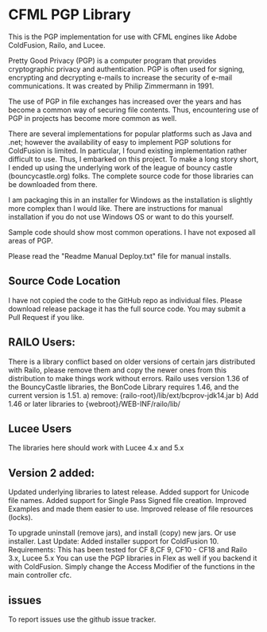 # CFML PGP Library
This is the PGP implementation for use with CFML engines like Adobe ColdFusion, Railo, and Lucee.

Pretty Good Privacy (PGP) is a computer program that provides cryptographic privacy and authentication. 
PGP is often used for signing, encrypting and decrypting e-mails to increase the security of e-mail communications. 
It was created by Philip Zimmermann in 1991.

The use of PGP in file exchanges has increased over the years and has become a common way of securing file contents. Thus, encountering use of PGP in projects has become more common as well.

There are several implementations for popular platforms such as Java and .net; however the availability of easy to implement PGP solutions for ColdFusion is limited. In particular, I found existing implementation rather difficult to use.
Thus, I embarked on this project. To make a long story short, I ended up using the underlying work of the league of bouncy castle (bouncycastle.org) folks. The complete source code for those libraries can be downloaded from there.

I am packaging this in an installer for Windows as the installation is slightly more complex than I would like. There are instructions for manual installation if you do not use Windows OS or want to do this yourself.

Sample code should show most common operations. I have not exposed all areas of PGP. 

Please read the &quot;Readme Manual Deploy.txt&quot; file for manual installs.

## Source Code Location

I have not copied the code to the GitHub repo as individual files. Please download release package it has the full source code. You may submit a Pull Request if you like.


## RAILO Users:

There is a library conflict based on older versions of certain jars distributed with Railo, please remove them and copy the newer ones from this distribution to make things work without errors.
Railo uses version 1.36 of the BouncyCastle libraries, the BonCode Library requires 1.46, and the current version is 1.51.
a) remove: {railo-root}/lib/ext/bcprov-jdk14.jar
b) Add 1.46 or later libraries to {webroot}/WEB-INF/railo/lib/


## Lucee Users

The libraries here should work with Lucee 4.x and 5.x 


## Version 2 added:

Updated underlying libraries to latest release.
Added support for Unicode file names.
Added support for Single Pass Signed file creation.
Improved Examples and made them easier to use.
Improved release of file resources (locks).

To upgrade uninstall (remove jars), and install (copy) new jars. Or use installer.
Last Update:
Added installer support for ColdFusion 10.
Requirements:
This has been tested for CF 8,CF 9, CF10 - CF18 and Railo 3.x, Lucee 5.x
You can use the PGP libraries in Flex as well if you backend it with ColdFusion.
Simply change the Access Modifier of the functions in the main controller cfc.

## issues

To report issues use the github issue tracker.




